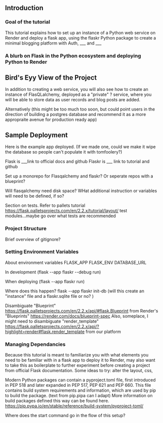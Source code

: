 ## Introduction

### Goal of the tutorial
This tutorial explains how to set up an instance of a Python web service on Render and deploy a flask app, using the flaskr Python package to create a minimal blogging platform with Auth, ___ and ___

### A blurb on Flask in the Python ecosystem and deploying Python to Render

## Bird's Eyy View of the Project
In addition to creating a web service, you will also see how to create an instance of FlasQLalchemy, deployed as a "private" ? service, where you will be able to store data as user records and blog posts are added. 

Alternatively (this might be too much too soon, but could point users in the direction of building a postgres database and recommend it as a more appropraite avenue for production ready app)

## Sample Deployment

Here is the example app deployed. (If we made one, could we make it wipe the database so people can't populate it with tomfoolery?)

Flask is ___link to official docs and github
Flaskr is ___ link to tutorial and github

Set up a monorepo for Flasqalchemy and flaskr? Or seperate repos with a blueprint?

Will flasqalchemy need disk space? WHat additional instruction or variables will need to be defined, if so?

Section on tests. Refer to pallets tutorial https://flask.palletsprojects.com/en/2.2.x/tutorial/layout/ test modules...maybe go over what tests are recommended

### Project Structure
Brief overview of gitignore?

### Setting Environment Variables
About environment variables
    FLASK_APP
    FLASK_ENV
    DATABASE_URL 

In development
(flask --app flaskr --debug run)

When deploying
(flask --app flaskr run)

Where does this happen? 
flask --app flaskr init-db (will this create an "instance" file and a flaskr.sqlite file or no? )

Disambiguate "Blueprint" https://flask.palletsprojects.com/en/2.2.x/api/#flask.Blueprint from Render's "Blueprints" https://render.com/docs/blueprint-spec
Also, someplace, I might need to disambiguate "render_template" https://flask.palletsprojects.com/en/2.2.x/api/?highlight=render#flask.render_template from our platform

### Managing Dependancies

Because this tutorial is meant to familiarize you with what elements you need to be familiar with in a flask app to deploy it to Render, may also want to take this as boilerplate to further experiment before creating a project from official Flask documentation. Some ideas to try: alter the layout, css, 

Modern Python packages can contain a pyproject.toml file, first introduced in PEP 518 and later expanded in PEP 517, PEP 621 and PEP 660. This file contains build system requirements and information, which are used by pip to build the package. (text from pip.pipa can I adapt) More information on build packages defined this way can be found here. https://pip.pypa.io/en/stable/reference/build-system/pyproject-toml/

Where does the start command go in the flow of this setup?
